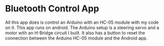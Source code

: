 # Bluetooth Control App
  All this app does is control an Arduino with an HC-05 module with my code on it.
 This app runs on android. The Arduino setup is a steering servo and a motor with an H-Bridge circuit I built.
It also has a button to reset the connection between the Arduino HC-05 module
and the Android app.